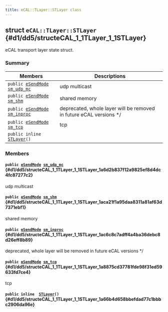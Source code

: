 ```yaml
---
title: eCAL::TLayer::STLayer class
---
```


## struct `eCAL::TLayer::STLayer` {#d1/dd5/structeCAL_1_1TLayer_1_1STLayer}

eCAL transport layer state struct.

### Summary

 Members                        | Descriptions                                
--------------------------------|---------------------------------------------
`public `[`eSendMode`](src/content/docs/doxygen/md/api-eSendMode.md#d4/dd8/ecal__tlayer_8h_1ae475e842a5ad28c0104f9558e9bdb91a)` `[`sm_udp_mc`](#d1/dd5/structeCAL_1_1TLayer_1_1STLayer_1a6d2b837f12a9825ef8d4dc4fc87277c2) | udp multicast
`public `[`eSendMode`](src/content/docs/doxygen/md/api-eSendMode.md#d4/dd8/ecal__tlayer_8h_1ae475e842a5ad28c0104f9558e9bdb91a)` `[`sm_shm`](#d1/dd5/structeCAL_1_1TLayer_1_1STLayer_1aca21f1a95daa8311a81af63d7371ebf1) | shared memory
`public `[`eSendMode`](src/content/docs/doxygen/md/api-eSendMode.md#d4/dd8/ecal__tlayer_8h_1ae475e842a5ad28c0104f9558e9bdb91a)` `[`sm_inproc`](#d1/dd5/structeCAL_1_1TLayer_1_1STLayer_1ac6c8c7adff4a4ba36debc8d26eff8b89) | deprecated, whole layer will be removed in future eCAL versions */
`public `[`eSendMode`](src/content/docs/doxygen/md/api-eSendMode.md#d4/dd8/ecal__tlayer_8h_1ae475e842a5ad28c0104f9558e9bdb91a)` `[`sm_tcp`](#d1/dd5/structeCAL_1_1TLayer_1_1STLayer_1a8875cd37781fde98f31ed59633fd7ce4) | tcp
`public inline  `[`STLayer`](#d1/dd5/structeCAL_1_1TLayer_1_1STLayer_1a66b4d658bbefdad77c1bbbc2906da96e)`()` | 

### Members

#### `public `[`eSendMode`](src/content/docs/doxygen/md/api-eSendMode.md#d4/dd8/ecal__tlayer_8h_1ae475e842a5ad28c0104f9558e9bdb91a)` `[`sm_udp_mc`](#d1/dd5/structeCAL_1_1TLayer_1_1STLayer_1a6d2b837f12a9825ef8d4dc4fc87277c2) {#d1/dd5/structeCAL_1_1TLayer_1_1STLayer_1a6d2b837f12a9825ef8d4dc4fc87277c2}

udp multicast

#### `public `[`eSendMode`](src/content/docs/doxygen/md/api-eSendMode.md#d4/dd8/ecal__tlayer_8h_1ae475e842a5ad28c0104f9558e9bdb91a)` `[`sm_shm`](#d1/dd5/structeCAL_1_1TLayer_1_1STLayer_1aca21f1a95daa8311a81af63d7371ebf1) {#d1/dd5/structeCAL_1_1TLayer_1_1STLayer_1aca21f1a95daa8311a81af63d7371ebf1}

shared memory

#### `public `[`eSendMode`](src/content/docs/doxygen/md/api-eSendMode.md#d4/dd8/ecal__tlayer_8h_1ae475e842a5ad28c0104f9558e9bdb91a)` `[`sm_inproc`](#d1/dd5/structeCAL_1_1TLayer_1_1STLayer_1ac6c8c7adff4a4ba36debc8d26eff8b89) {#d1/dd5/structeCAL_1_1TLayer_1_1STLayer_1ac6c8c7adff4a4ba36debc8d26eff8b89}

deprecated, whole layer will be removed in future eCAL versions */

#### `public `[`eSendMode`](src/content/docs/doxygen/md/api-eSendMode.md#d4/dd8/ecal__tlayer_8h_1ae475e842a5ad28c0104f9558e9bdb91a)` `[`sm_tcp`](#d1/dd5/structeCAL_1_1TLayer_1_1STLayer_1a8875cd37781fde98f31ed59633fd7ce4) {#d1/dd5/structeCAL_1_1TLayer_1_1STLayer_1a8875cd37781fde98f31ed59633fd7ce4}

tcp

#### `public inline  `[`STLayer`](#d1/dd5/structeCAL_1_1TLayer_1_1STLayer_1a66b4d658bbefdad77c1bbbc2906da96e)`()` {#d1/dd5/structeCAL_1_1TLayer_1_1STLayer_1a66b4d658bbefdad77c1bbbc2906da96e}

